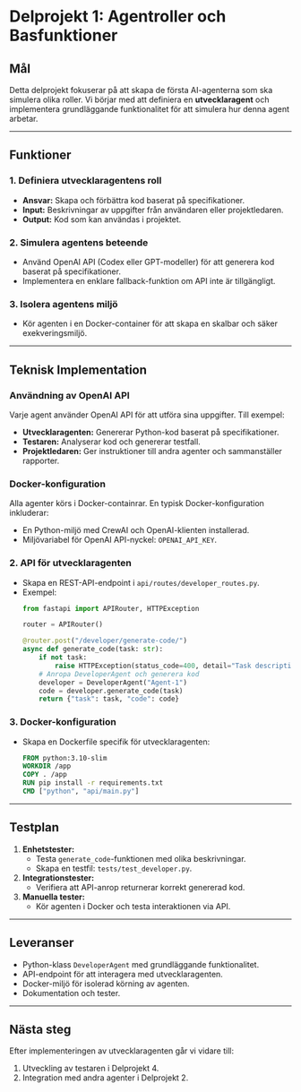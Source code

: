 # Delprojekt 1: Agentroller och Basfunktioner

## Mål
Detta delprojekt fokuserar på att skapa de första AI-agenterna som ska simulera olika roller. Vi börjar med att definiera en **utvecklaragent** och implementera grundläggande funktionalitet för att simulera hur denna agent arbetar.

---

## Funktioner
### **1. Definiera utvecklaragentens roll**
- **Ansvar:** Skapa och förbättra kod baserat på specifikationer.
- **Input:** Beskrivningar av uppgifter från användaren eller projektledaren.
- **Output:** Kod som kan användas i projektet.

### **2. Simulera agentens beteende**
- Använd OpenAI API (Codex eller GPT-modeller) för att generera kod baserat på specifikationer.
- Implementera en enklare fallback-funktion om API inte är tillgängligt.

### **3. Isolera agentens miljö**
- Kör agenten i en Docker-container för att skapa en skalbar och säker exekveringsmiljö.

---

## Teknisk Implementation

### Användning av OpenAI API
Varje agent använder OpenAI API för att utföra sina uppgifter. Till exempel:
- **Utvecklaragenten:** Genererar Python-kod baserat på specifikationer.
- **Testaren:** Analyserar kod och genererar testfall.
- **Projektledaren:** Ger instruktioner till andra agenter och sammanställer rapporter.

### Docker-konfiguration
Alla agenter körs i Docker-containrar. En typisk Docker-konfiguration inkluderar:
- En Python-miljö med CrewAI och OpenAI-klienten installerad.
- Miljövariabel för OpenAI API-nyckel: `OPENAI_API_KEY`.


### **2. API för utvecklaragenten**
- Skapa en REST-API-endpoint i `api/routes/developer_routes.py`.
- Exempel:
    ```python
    from fastapi import APIRouter, HTTPException

    router = APIRouter()

    @router.post("/developer/generate-code/")
    async def generate_code(task: str):
        if not task:
            raise HTTPException(status_code=400, detail="Task description is required")
        # Anropa DeveloperAgent och generera kod
        developer = DeveloperAgent("Agent-1")
        code = developer.generate_code(task)
        return {"task": task, "code": code}
    ```

### **3. Docker-konfiguration**
- Skapa en Dockerfile specifik för utvecklaragenten:
    ```dockerfile
    FROM python:3.10-slim
    WORKDIR /app
    COPY . /app
    RUN pip install -r requirements.txt
    CMD ["python", "api/main.py"]
    ```

---

## Testplan
1. **Enhetstester:**
   - Testa `generate_code`-funktionen med olika beskrivningar.
   - Skapa en testfil: `tests/test_developer.py`.
2. **Integrationstester:**
   - Verifiera att API-anrop returnerar korrekt genererad kod.
3. **Manuella tester:**
   - Kör agenten i Docker och testa interaktionen via API.

---

## Leveranser
- Python-klass `DeveloperAgent` med grundläggande funktionalitet.
- API-endpoint för att interagera med utvecklaragenten.
- Docker-miljö för isolerad körning av agenten.
- Dokumentation och tester.

---

## Nästa steg
Efter implementeringen av utvecklaragenten går vi vidare till:
1. Utveckling av testaren i Delprojekt 4.
2. Integration med andra agenter i Delprojekt 2.
